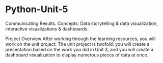 # Python-Unit-5
Communicating Results. Concepts: Data storytelling &amp; data visualization, interactive visualizations &amp; dashboards.

Project Overview
After working through the learning resources, you will work on the unit project. The unit project is twofold: you will create a presentation based on the work you did in Unit 3, and you will create a dashboard visualization to display numerous pieces of data at once.
